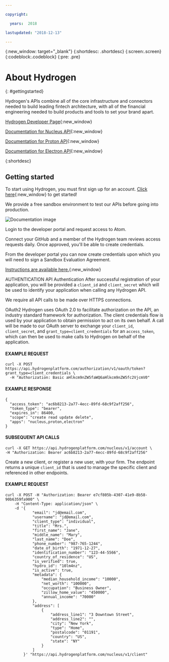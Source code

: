 ```yaml
---

copyright:

  years:  2018

lastupdated: "2018-12-13"

---
```



{:new_window: target="_blank"}
{:shortdesc: .shortdesc}
{:screen:.screen}
{:codeblock:.codeblock}
{:pre: .pre}

# About Hydrogen
{: #gettingstarted}

Hydrogen's APIs combine all of the core infrastructure and connectors needed to build leading fintech architecture, with all of the financial engineering needed to build products and tools to set your brand apart.

[Hydrogen Developer Page](https://www.hydrogenplatform.com/developers){:new_window}

[Documentation for Nucleus API](https://www.hydrogenplatform.com/docs/nucleus/v1/){:new_window}

[Documentation for Proton API](https://www.hydrogenplatform.com/docs/proton/v1/){:new_window}

[Documentation for Electron API](https://www.hydrogenplatform.com/docs/electron/v1/){:new_window}

{:shortdesc}

## Getting started

To start using Hydrogen, you must first sign up for an account. [Click here](https://www.hydrogenplatform.com/sign-up){:new_window} to get started!

We provide a free sandbox environment to test our APIs before going into production.

![Documentation image](https://mp.s81c.com/8034F2C/dal05/v1/AUTH_db1cfc7b-a055-460b-9274-1fd3f11fe689/markdownBuilder_image_/step1-final_6e57b80a-2c93-49c5-9cdd-1dba4a628150.png)

Login to the developer portal and request access to Atom.

Connect your GitHub and a member of the Hydrogen team reviews access requests daily. Once approved, you'll be able to create credentials.

From the developer portal you can now create credentials upon which you will need to sign a Sandbox Evaluation Agreement.

[Instructions are available here.](https://www.hydrogenplatform.com/docs/nucleus/v1/#OAuth2-Authorization){:new_window}

AUTHENTICATION
API Authentication
After successful registration of your application, you will be provided a `client_id` and `client_secret` which will be used to identify your application when calling any Hydrogen API.

We require all API calls to be made over HTTPS connections.

OAuth2
Hydrogen uses OAuth 2.0 to facilitate authorization on the API, an industry standard framework for authorization. The client credentials flow is used by your application to obtain permission to act on its own behalf. A call will be made to our OAuth server to exchange your `client_id`, `client_secret`, and `grant_type=client_credentials` for an `access_token`, which can then be used to make calls to Hydrogen on behalf of the application.

#### EXAMPLE REQUEST
```
curl -X POST https://api.hydrogenplatform.com/authorization/v1/oauth/token?grant_type=client_credentials \
  -H "Authorization: Basic aHlkcm9nZW5faWQ6aHlkcm9nZW5fc2VjcmV0"
```
#### EXAMPLE RESPONSE
```
{
  "access_token": "ac6b8213-2a77-4ecc-89fd-68c9f2aff256",
  "token_type": "bearer",
  "expires_in": 86400,
  "scope": "create read update delete",
  "apps": "nucleus,proton,electron"
}
```

#### SUBSEQUENT API CALLS
```
curl -X GET https://api.hydrogenplatform.com/nucleus/v1/account \
-H "Authorization: Bearer ac6b8213-2a77-4ecc-89fd-68c9f2aff256"
```

Create a new client, or register a new user, with your firm. The endpoint returns a unique `client_id` that is used to manage the specific client and referenced in other endpoints.

#### EXAMPLE REQUEST

```
curl -X POST -H "Authorization: Bearer e7cf805b-4307-41e9-8b58-90b6359fa900" \
    -H "Content-Type: application/json" \
    -d '{
            "email": "jd@email.com",
            "username": "jd@email.com",
            "client_type": "individual",
            "title": "Mrs.",
            "first_name": "Jane",
            "middle_name": "Mary",
            "last_name": "Doe",
            "phone_number": "987-765-1244",
            "date_of_birth": "1971-12-27",
            "identification_number": "123-44-5566",
            "country_of_residence": "US",
            "is_verified": true,
            "hydro_id": "10lm4nz",
            "is_active": true,
            "metadata": {
                "median_household_income": "10000",
                "net_worth": "100000",
                "occupation": "Business Owner",
                "zillow_home_value": "450000",
                "annual_income": "70000"
            },
            "address": [
                {
                    "address_line1": "3 Downtown Street",
                    "address_line2": "",
                    "city": "New York",
                    "type": "Home",
                    "postalcode": "01191",
                    "country": "US",
                    "state": "NY"
                }
            ]
        }' "https://api.hydrogenplatform.com/nucleus/v1/client"
```